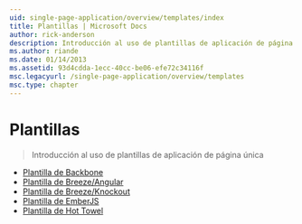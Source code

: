 ```yaml
---
uid: single-page-application/overview/templates/index
title: Plantillas | Microsoft Docs
author: rick-anderson
description: Introducción al uso de plantillas de aplicación de página única
ms.author: riande
ms.date: 01/14/2013
ms.assetid: 93d4cdda-1ecc-40cc-be06-efe72c34116f
msc.legacyurl: /single-page-application/overview/templates
msc.type: chapter
---
```

<a name="templates"></a>Plantillas
====================
> Introducción al uso de plantillas de aplicación de página única


- [Plantilla de Backbone](backbonejs-template.md)
- [Plantilla de Breeze/Angular](breezeangular-template.md)
- [Plantilla de Breeze/Knockout](breezeknockout-template.md)
- [Plantilla de EmberJS](emberjs-template.md)
- [Plantilla de Hot Towel](hottowel-template.md)
